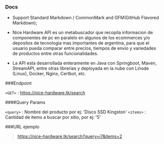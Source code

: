  ### Docs

- Support Standard Markdown / CommonMark and GFM(GitHub Flavored Markdown);
- Nice Hardware API es un metabuscador que recopila informacion de componentes de pc en paralelo en algunos de los ecommerces y/o depositos de tecnologia mas importantes de argentina, para que el usuario pueda comparar entre precios, tiempos de envio y variedades de productos entre otras funcionalidades.

- La API esta desarrollada enteramente en Java con Springboot, Maven, StreamAPI, entre otras librerias y deployada en la nube con Linode (Linux), Docker, Nginx, Certbot, etc.

###Endpoint

`<GET>` : <https://nice-hardware.tk/search>

####Query Params

`<query>` : Nombre del producto por ej: 'Disco SSD Kingston'
`<items>` : Cantidad de items a buscar por sitio, por ej: '5'

###URL ejemplo

> https://nice-hardware.tk/search?query=i7&items=2

